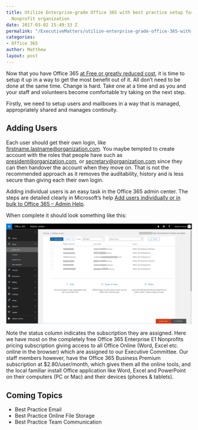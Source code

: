 ```yaml
---
title: Utilize Enterprise-grade Office 365 with best practice setup for your small
  Nonprofit organization
date: 2017-03-02 15:49:33 Z
permalink: "/ExecutiveMatters/utilize-enterprise-grade-office-365-with-best-practice-setup-for-your-small-nonprofit-organization/"
categories:
- Office 365
author: Matthew
layout: post
---
```


Now that you have Office 365 <a href="/ExecutiveMatters/how-to-set-up-free-office-365-for-small-nonprofit-organizations-such-as-kindergartens-and-pcs-in-australia/" target="_blank">at Free or greatly reduced cost</a>, it is time to setup it up in a way to get the most benefit out of it. All don’t need to be done at the same time. Change is hard. Take one at a time and as you and your staff and volunteers become comfortable try taking on the next step.

Firstly, we need to setup users and mailboxes in a way that is managed, appropriately shared and manages continuity.

## Adding Users

Each user should get their own login, like <firstname.lastname@organization.com>. You maybe tempted to create account with the roles that people have such as <president@organization.com>, or <secretary@organization.com> since they can then handover the account when they move on. That is not the recommended approach as it removes the auditability, history and is less secure than giving each their own login.

Adding individual users is an easy task in the Office 365 admin center. The steps are detailed clearly in Microsoft’s help <a href="https://support.office.microsoft.com/en-us/article/Add-users-individually-or-in-bulk-to-Office-365-Admin-Help-1970f7d6-03b5-442f-b385-5880b9c256ec?ui=en-US&rs=en-US&ad=US" target="_blank">Add users individually or in bulk to Office 365 &#8211; Admin Help</a>.

When complete it should look something like this:

<img class="img-fluid" src="/content/posts/office365-21.png" />

Note the status column indicates the subscription they are assigned. Here we have most on the completely free Office 365 Enterprise E1 Nonprofits pricing subscription giving access to all Office Online (Word, Excel etc. online in the browser) which are assigned to our Executive Committee. Our staff members however, have the Office 365 Business Premium subscription at $2.80/user/month, which gives them all the online tools, and the local familiar install Office application like Word, Excel and PowerPoint on their computers (PC or Mac) and their devices (phones & tablets).

## Coming Topics

  * Best Practice Email
  * Best Practice Online File Storage
  * Best Practice Team Communication
